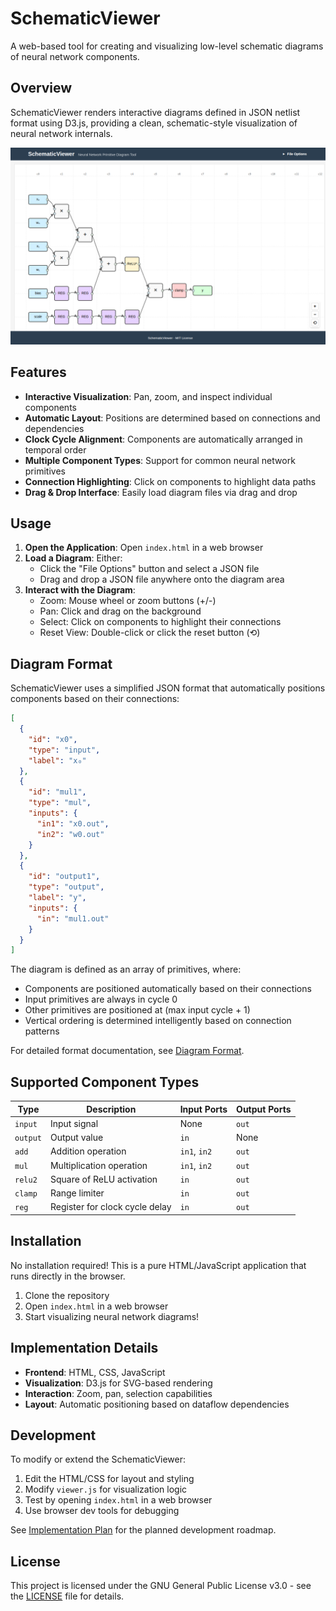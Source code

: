 # SchematicViewer

A web-based tool for creating and visualizing low-level schematic diagrams of neural network components. 

## Overview

SchematicViewer renders interactive diagrams defined in JSON netlist format using D3.js, providing a clean, schematic-style visualization of neural network internals.

![SchematicViewer Screenshot](screenshots/shot016.png)

## Features

- **Interactive Visualization**: Pan, zoom, and inspect individual components
- **Automatic Layout**: Positions are determined based on connections and dependencies 
- **Clock Cycle Alignment**: Components are automatically arranged in temporal order
- **Multiple Component Types**: Support for common neural network primitives
- **Connection Highlighting**: Click on components to highlight data paths
- **Drag & Drop Interface**: Easily load diagram files via drag and drop

## Usage

1. **Open the Application**: Open `index.html` in a web browser
2. **Load a Diagram**: Either:
   - Click the "File Options" button and select a JSON file
   - Drag and drop a JSON file anywhere onto the diagram area
3. **Interact with the Diagram**:
   - Zoom: Mouse wheel or zoom buttons (+/-)
   - Pan: Click and drag on the background
   - Select: Click on components to highlight their connections
   - Reset View: Double-click or click the reset button (⟲)

## Diagram Format

SchematicViewer uses a simplified JSON format that automatically positions components based on their connections:

```json
[
  {
    "id": "x0",
    "type": "input",
    "label": "x₀"
  },
  {
    "id": "mul1",
    "type": "mul",
    "inputs": {
      "in1": "x0.out",
      "in2": "w0.out"
    }
  },
  {
    "id": "output1",
    "type": "output",
    "label": "y",
    "inputs": {
      "in": "mul1.out"
    }
  }
]
```

The diagram is defined as an array of primitives, where:
- Components are positioned automatically based on their connections
- Input primitives are always in cycle 0
- Other primitives are positioned at (max input cycle + 1)
- Vertical ordering is determined intelligently based on connection patterns

For detailed format documentation, see [Diagram Format](design_docs/diagram_format.md).

## Supported Component Types

| Type | Description | Input Ports | Output Ports |
|------|-------------|-------------|--------------|
| `input` | Input signal | None | `out` |
| `output` | Output value | `in` | None |
| `add` | Addition operation | `in1`, `in2` | `out` |
| `mul` | Multiplication operation | `in1`, `in2` | `out` |
| `relu2` | Square of ReLU activation | `in` | `out` |
| `clamp` | Range limiter | `in` | `out` |
| `reg` | Register for clock cycle delay | `in` | `out` |

## Installation

No installation required! This is a pure HTML/JavaScript application that runs directly in the browser.

1. Clone the repository
2. Open `index.html` in a web browser
3. Start visualizing neural network diagrams!

## Implementation Details

- **Frontend**: HTML, CSS, JavaScript
- **Visualization**: D3.js for SVG-based rendering
- **Interaction**: Zoom, pan, selection capabilities
- **Layout**: Automatic positioning based on dataflow dependencies

## Development

To modify or extend the SchematicViewer:

1. Edit the HTML/CSS for layout and styling
2. Modify `viewer.js` for visualization logic
3. Test by opening `index.html` in a web browser
4. Use browser dev tools for debugging

See [Implementation Plan](design_docs/implementation_plan.md) for the planned development roadmap.

## License

This project is licensed under the GNU General Public License v3.0 - see the [LICENSE](LICENSE) file for details.